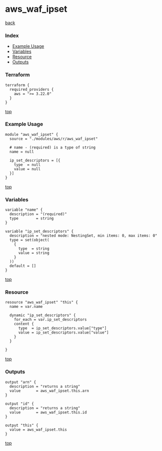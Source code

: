 # aws_waf_ipset

[back](../aws.md)

### Index

- [Example Usage](#example-usage)
- [Variables](#variables)
- [Resource](#resource)
- [Outputs](#outputs)

### Terraform

```hcl
terraform {
  required_providers {
    aws = ">= 3.22.0"
  }
}
```

[top](#index)

### Example Usage

```hcl
module "aws_waf_ipset" {
  source = "./modules/aws/r/aws_waf_ipset"

  # name - (required) is a type of string
  name = null

  ip_set_descriptors = [{
    type  = null
    value = null
  }]
}
```

[top](#index)

### Variables

```hcl
variable "name" {
  description = "(required)"
  type        = string
}

variable "ip_set_descriptors" {
  description = "nested mode: NestingSet, min items: 0, max items: 0"
  type = set(object(
    {
      type  = string
      value = string
    }
  ))
  default = []
}
```

[top](#index)

### Resource

```hcl
resource "aws_waf_ipset" "this" {
  name = var.name

  dynamic "ip_set_descriptors" {
    for_each = var.ip_set_descriptors
    content {
      type  = ip_set_descriptors.value["type"]
      value = ip_set_descriptors.value["value"]
    }
  }

}
```

[top](#index)

### Outputs

```hcl
output "arn" {
  description = "returns a string"
  value       = aws_waf_ipset.this.arn
}

output "id" {
  description = "returns a string"
  value       = aws_waf_ipset.this.id
}

output "this" {
  value = aws_waf_ipset.this
}
```

[top](#index)